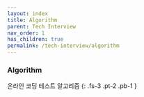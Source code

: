 ```yaml
---
layout: index
title: Algorithm
parent: Tech Interview
nav_order: 1
has_children: true
permalink: /tech-interview/algorithm
---
```


### Algorithm
온라인 코딩 테스트 알고리즘
{: .fs-3 .pt-2 .pb-1 }